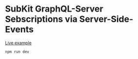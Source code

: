 # SubKit GraphQL-Server Sebscriptions via Server-Side-Events

[Live example](https://subkit-presence-server.cloud.dropstack.run/graphql)

```bash
npm run dev
```